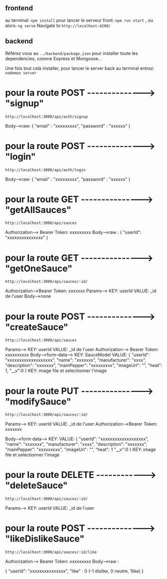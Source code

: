 ## frontend
au terminal: `npm install`
pour lancer le serveur front: `npm run start` , ou alors: `ng serve`
Navigate to `http://localhost:4200/`

## backend
Référez vous au `../backend/package.json` pour installer toute les dependencies, comme Express et Mongoose...

Une fois tout celà installer, pour lancer le server back au terminal entrez: `nodemon server`

# pour la route POST --------------> "signup"
`http://localhost:3000/api/auth/signup`

Body-->raw:
{
    "email" : "xxxxxxxxx",
    "password" : "xxxxxx"
}

# pour la route POST --------------> "login"
`http://localhost:3000/api/auth/login`

Body-->raw:
{
    "email" : "xxxxxxxxx",
    "password" : "xxxxxx"
}

# pour la route GET ---------------> "getAllSauces"
`http://localhost:3000/api/sauces`

Authorization--> Bearer Token: xxxxxxxxx
Body-->raw : 
{
  "userId": "xxxxxxxxxxxxxxx"
}

# pour la route GET ---------------> "getOneSauce"
`http://localhost:3000/api/sauces/:id/`

Authorization-->Bearer Token: xxxxxxx
Params--> KEY: userId VALUE: _id de l'user
Body-->none

# pour la route POST --------------> "createSauce"
`http://localhost:3000/api/sauces`

Params--> KEY: userId VALUE: _id de l'user
Authorization--> Bearer Token: xxxxxxxxxx
Body-->form-data-->
  KEY: SauceModel
  VALUE:
       {
            "userId": "xxxxxxxxxxxxxxxxxxx",
            "name": "xxxxxxx",
            "manufacturer": "xxxx",
            "description": "xxxxxxx",
            "mainPepper": "xxxxxxxxx",
            "imageUrl": "",
            "heat": 1,
            "__v":0
        }
  KEY: image
  file et selectionner l'image

# pour la route PUT ---------------> "modifySauce"
`http://localhost:3000/api/sauces/:id/`

Params--> KEY: userId VALUE: _id de l'user
Authorization-->Bearer Token: xxxxxxx

Body-->form data-->
  KEY:
  VALUE:
        {
            "userId": "xxxxxxxxxxxxxxxxxxx",
            "name": "xxxxxxx",
            "manufacturer": "xxxx",
            "description": "xxxxxxx",
            "mainPepper": "xxxxxxxxx",
            "imageUrl": "",
            "heat": 1
            "__v":0
        }
  KEY: image
  file et selectionner l'image
      

# pour la route DELETE ------------> "deleteSauce"
`http://localhost:3000/api/sauces/:id/`

Params--> KEY: userId VALUE: _id de l'user

# pour la route POST --------------> "likeDislikeSauce"
`http://localhost:3000/api/sauces/:id/like`

Authorization--> Bearer Token: xxxxxxxxx
Body-->raw : 

{
  "userId": "xxxxxxxxxxxxxxx",
  "like" : 0 (-1 dislike, 0 neutre, 1like)
}